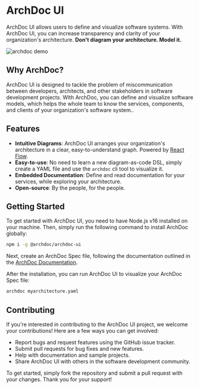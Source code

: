 # ArchDoc UI
ArchDoc UI allows users to define and visualize software systems. With ArchDoc UI, you can increase transparency and clarity of your organization's architecture. **Don't diagram your architecture. Model it.**

![archdoc demo](docs/archdoc-demo.gif "ArchDoc Demo Video")

## Why ArchDoc?

ArchDoc UI is designed to tackle the problem of miscommunication between developers, architects, and other stakeholders in software development projects. With ArchDoc, you can define and visualize software models, which helps the whole team to know the services, components, and clients of your organization's software system..

## Features

 - **Intuitive Diagrams**: ArchDoc UI arranges your organization's architecture in a clear, easy-to-understand graph. Powered by [React Flow](https://reactflow.dev/).
 - **Easy-to-use**: No need to learn a new diagram-as-code DSL, simply create a YAML file and use the `archdoc` cli tool to visualize it.
 - **Embedded Documentation**: Define and read documentation for your services, while exploring your architecture.
 - **Open-source**: By the people, for the people.

## Getting Started
To get started with ArchDoc UI, you need to have Node.js v16 installed on your machine. Then, simply run the following command to install ArchDoc globally:

```bash
npm i -g @archdoc/archdoc-ui
```

Next, create an ArchDoc Spec file, following the documentation outlined in the [ArchDoc Documentation](https://github.com/ArchDoc/archdoc-ui/wiki/ArchDoc-Documentation).

After the installation, you can run ArchDoc UI to visualize your ArchDoc Spec file:

```bash
archdoc myarchitecture.yaml
```

## Contributing
If you're interested in contributing to the ArchDoc UI project, we welcome your contributions! Here are a few ways you can get involved:

 - Report bugs and request features using the GitHub issue tracker.
 - Submit pull requests for bug fixes and new features.
 - Help with documentation and sample projects.
 - Share ArchDoc UI with others in the software development community.

To get started, simply fork the repository and submit a pull request with your changes. Thank you for your support!

